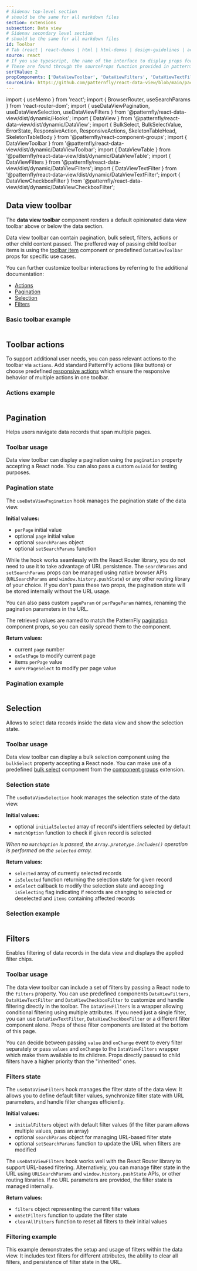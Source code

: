 ```yaml
---
# Sidenav top-level section
# should be the same for all markdown files
section: extensions
subsection: Data view
# Sidenav secondary level section
# should be the same for all markdown files
id: Toolbar
# Tab (react | react-demos | html | html-demos | design-guidelines | accessibility)
source: react
# If you use typescript, the name of the interface to display props for
# These are found through the sourceProps function provided in patternfly-docs.source.js
sortValue: 2
propComponents: ['DataViewToolbar', 'DataViewFilters', 'DataViewTextFilter', 'DataViewCheckboxFilter']
sourceLink: https://github.com/patternfly/react-data-view/blob/main/packages/module/patternfly-docs/content/extensions/data-view/examples/Toolbar/Toolbar.md
---
```

import { useMemo } from 'react';
import { BrowserRouter, useSearchParams } from 'react-router-dom';
import { useDataViewPagination, useDataViewSelection, useDataViewFilters } from '@patternfly/react-data-view/dist/dynamic/Hooks';
import { DataView } from '@patternfly/react-data-view/dist/dynamic/DataView';
import { BulkSelect, BulkSelectValue, ErrorState, ResponsiveAction, ResponsiveActions, SkeletonTableHead, SkeletonTableBody } from '@patternfly/react-component-groups';
import { DataViewToolbar } from '@patternfly/react-data-view/dist/dynamic/DataViewToolbar';
import { DataViewTable } from '@patternfly/react-data-view/dist/dynamic/DataViewTable';
import { DataViewFilters } from '@patternfly/react-data-view/dist/dynamic/DataViewFilters';
import { DataViewTextFilter } from '@patternfly/react-data-view/dist/dynamic/DataViewTextFilter';
import { DataViewCheckboxFilter } from '@patternfly/react-data-view/dist/dynamic/DataViewCheckboxFilter';

## Data view toolbar

The **data view toolbar** component renders a default opinionated data view toolbar above or below the data section. 

Data view toolbar can contain pagination, bulk select, filters, actions or other child content passed. The preffered way of passing child toolbar items is using the [toolbar item](/components/toolbar#toolbar-items) component or predefined `DataViewToolbar` props for specific use cases.

You can further customize toolbar interactions by referring to the additional documentation: 
- [Actions](#toolbar-actions)
- [Pagination](#pagination)
- [Selection](#selection)
- [Filters](#filters)

### Basic toolbar example

```js file="./DataViewToolbarExample.tsx"

```

## Toolbar actions
To support additional user needs, you can pass relevant actions to the toolbar via `actions`. Add standard PatternFly actions (like buttons) or choose predefined [responsive actions](/component-groups/responsive-actions) which ensure the responsive behavior of multiple actions in one toolbar.

### Actions example

```js file="./DataViewToolbarActionsExample.tsx"

```

## Pagination

Helps users navigate data records that span multiple pages.

### Toolbar usage
Data view toolbar can display a pagination using the `pagination` property accepting a React node. You can also pass a custom `ouiaId` for testing purposes.

### Pagination state

The `useDataViewPagination` hook manages the pagination state of the data view. 

**Initial values:**
- `perPage` initial value
- optional `page` initial value
- optional `searchParams` object
- optional `setSearchParams` function

While the hook works seamlessly with the React Router library, you do not need to use it to take advantage of URL persistence. The `searchParams` and `setSearchParams` props can be managed using native browser APIs (`URLSearchParams` and `window.history.pushState`) or any other routing library of your choice. If you don't pass these two props, the pagination state will be stored internally without the URL usage.

You can also pass custom `pageParam` or `perPageParam` names, renaming the pagination parameters in the URL.

The retrieved values are named to match the PatternFly [pagination](/components/pagination) component props, so you can easily spread them to the component.

**Return values:**
- current `page` number
- `onSetPage` to modify current page
- items `perPage` value
- `onPerPageSelect` to modify per page value

### Pagination example
```js file="./PaginationExample.tsx"

```

## Selection
Allows to select data records inside the data view and show the selection state.

### Toolbar usage
Data view toolbar can display a bulk selection component using the `bulkSelect` property accepting a React node. You can make use of a predefined [bulk select](/extensions/component-groups/bulk-select) component from the [component groups](/extensions/component-groups/about-component-groups) extension.

### Selection state

The `useDataViewSelection` hook manages the selection state of the data view. 

**Initial values:**
- optional `initialSelected` array of record's identifiers selected by default 
- `matchOption` function to check if given record is selected

*When no `matchOption` is passed, the `Array.prototype.includes()` operation is performed on the `selected` array.*

**Return values:**
- `selected` array of currently selected records
- `isSelected` function returning the selection state for given record
- `onSelect` callback to modify the selection state and accepting `isSelecting` flag indicating if records are changing to selected or deselected and `items` containing affected records 

### Selection example

```js file="./SelectionExample.tsx"

```

## Filters
Enables filtering of data records in the data view and displays the applied filter chips.

### Toolbar usage
The data view toolbar can include a set of filters by passing a React node to the `filters` property. You can use predefined components `DataViewFilters`, `DataViewTextFilter` and `DataViewCheckboxFilter` to customize and handle filtering directly in the toolbar. The `DataViewFilters` is a wrapper allowing conditional filtering using multiple attributes. If you need just a single filter, you can use `DataViewTextFilter`, `DataViewCheckboxFilter` or a different filter component alone. Props of these filter components are listed at the bottom of this page. 

You can decide between passing `value` and `onChange` event to every filter separately or pass `values` and `onChange` to the `DataViewFilters` wrapper which make them available to its children. Props directly passed to child filters have a higher priority than the "inherited" ones. 

### Filters state

The `useDataViewFilters` hook manages the filter state of the data view. It allows you to define default filter values, synchronize filter state with URL parameters, and handle filter changes efficiently.

**Initial values:**
- `initialFilters` object with default filter values (if the filter param allows multiple values, pass an array)
- optional `searchParams` object for managing URL-based filter state
- optional `setSearchParams` function to update the URL when filters are modified

The `useDataViewFilters` hook works well with the React Router library to support URL-based filtering. Alternatively, you can manage filter state in the URL using `URLSearchParams` and `window.history.pushState` APIs, or other routing libraries. If no URL parameters are provided, the filter state is managed internally.

**Return values:**
- `filters` object representing the current filter values
- `onSetFilters` function to update the filter state
- `clearAllFilters` function to reset all filters to their initial values

### Filtering example
This example demonstrates the setup and usage of filters within the data view. It includes text filters for different attributes, the ability to clear all filters, and persistence of filter state in the URL.

```js file="./FiltersExample.tsx"

```
